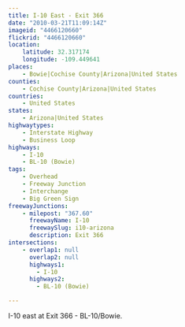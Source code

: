```yaml
---
title: I-10 East - Exit 366
date: "2010-03-21T11:09:14Z"
imageid: "4466120660"
flickrid: "4466120660"
location:
    latitude: 32.317174
    longitude: -109.449641
places:
    - Bowie|Cochise County|Arizona|United States
counties:
    - Cochise County|Arizona|United States
countries:
    - United States
states:
    - Arizona|United States
highwaytypes:
    - Interstate Highway
    - Business Loop
highways:
    - I-10
    - BL-10 (Bowie)
tags:
    - Overhead
    - Freeway Junction
    - Interchange
    - Big Green Sign
freewayJunctions:
    - milepost: "367.60"
      freewayName: I-10
      freewaySlug: i10-arizona
      description: Exit 366
intersections:
    - overlap1: null
      overlap2: null
      highways1:
        - I-10
      highways2:
        - BL-10 (Bowie)

---
```

I-10 east at Exit 366 - BL-10/Bowie.